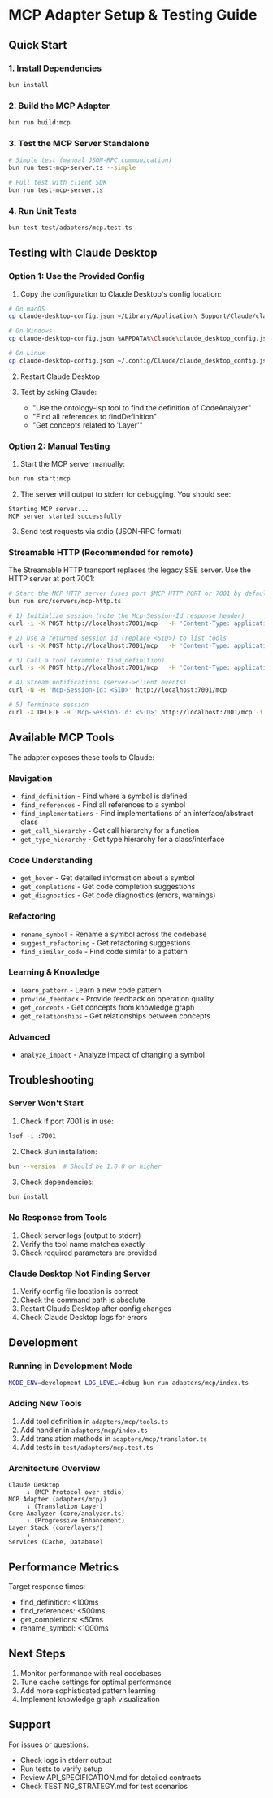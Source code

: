 # MCP Adapter Setup & Testing Guide

## Quick Start

### 1. Install Dependencies

```bash
bun install
```

### 2. Build the MCP Adapter

```bash
bun run build:mcp
```

### 3. Test the MCP Server Standalone

```bash
# Simple test (manual JSON-RPC communication)
bun run test-mcp-server.ts --simple

# Full test with client SDK
bun run test-mcp-server.ts
```

### 4. Run Unit Tests

```bash
bun test test/adapters/mcp.test.ts
```

## Testing with Claude Desktop

### Option 1: Use the Provided Config

1. Copy the configuration to Claude Desktop's config location:

```bash
# On macOS
cp claude-desktop-config.json ~/Library/Application\ Support/Claude/claude_desktop_config.json

# On Windows
cp claude-desktop-config.json %APPDATA%\Claude\claude_desktop_config.json

# On Linux
cp claude-desktop-config.json ~/.config/Claude/claude_desktop_config.json
```

2. Restart Claude Desktop

3. Test by asking Claude:
   - "Use the ontology-lsp tool to find the definition of CodeAnalyzer"
   - "Find all references to findDefinition"
   - "Get concepts related to 'Layer'"

### Option 2: Manual Testing

1. Start the MCP server manually:

```bash
bun run start:mcp
```

2. The server will output to stderr for debugging. You should see:
```
Starting MCP server...
MCP server started successfully
```

3. Send test requests via stdio (JSON-RPC format)


### Streamable HTTP (Recommended for remote)

The Streamable HTTP transport replaces the legacy SSE server. Use the HTTP server at port 7001:

```bash
# Start the MCP HTTP server (uses port $MCP_HTTP_PORT or 7001 by default)
bun run src/servers/mcp-http.ts

# 1) Initialize session (note the Mcp-Session-Id response header)
curl -i -X POST http://localhost:7001/mcp   -H 'Content-Type: application/json'   -d '{"jsonrpc":"2.0","id":1,"method":"initialize","params":{"protocolVersion":"2024-11-05","capabilities":{},"clientInfo":{"name":"curl","version":"1.0.0"}}}'

# 2) Use a returned session id (replace <SID>) to list tools
curl -s -X POST http://localhost:7001/mcp   -H 'Content-Type: application/json'   -H 'Mcp-Session-Id: <SID>'   -d '{"jsonrpc":"2.0","id":2,"method":"tools/list","params":{}}' | jq .

# 3) Call a tool (example: find_definition)
curl -s -X POST http://localhost:7001/mcp   -H 'Content-Type: application/json'   -H 'Mcp-Session-Id: <SID>'   -d '{"jsonrpc":"2.0","id":3,"method":"tools/call","params":{"name":"find_definition","arguments":{"symbol":"CodeAnalyzer"}}}' | jq .

# 4) Stream notifications (server->client events)
curl -N -H 'Mcp-Session-Id: <SID>' http://localhost:7001/mcp

# 5) Terminate session
curl -X DELETE -H 'Mcp-Session-Id: <SID>' http://localhost:7001/mcp -i
```

## Available MCP Tools

The adapter exposes these tools to Claude:

### Navigation
- `find_definition` - Find where a symbol is defined
- `find_references` - Find all references to a symbol
- `find_implementations` - Find implementations of an interface/abstract class
- `get_call_hierarchy` - Get call hierarchy for a function
- `get_type_hierarchy` - Get type hierarchy for a class/interface

### Code Understanding
- `get_hover` - Get detailed information about a symbol
- `get_completions` - Get code completion suggestions
- `get_diagnostics` - Get code diagnostics (errors, warnings)

### Refactoring
- `rename_symbol` - Rename a symbol across the codebase
- `suggest_refactoring` - Get refactoring suggestions
- `find_similar_code` - Find code similar to a pattern

### Learning & Knowledge
- `learn_pattern` - Learn a new code pattern
- `provide_feedback` - Provide feedback on operation quality
- `get_concepts` - Get concepts from knowledge graph
- `get_relationships` - Get relationships between concepts

### Advanced
- `analyze_impact` - Analyze impact of changing a symbol

## Troubleshooting

### Server Won't Start

1. Check if port 7001 is in use:
```bash
lsof -i :7001
```

2. Check Bun installation:
```bash
bun --version  # Should be 1.0.0 or higher
```

3. Check dependencies:
```bash
bun install
```

### No Response from Tools

1. Check server logs (output to stderr)
2. Verify the tool name matches exactly
3. Check required parameters are provided

### Claude Desktop Not Finding Server

1. Verify config file location is correct
2. Check the command path is absolute
3. Restart Claude Desktop after config changes
4. Check Claude Desktop logs for errors

## Development

### Running in Development Mode

```bash
NODE_ENV=development LOG_LEVEL=debug bun run adapters/mcp/index.ts
```

### Adding New Tools

1. Add tool definition in `adapters/mcp/tools.ts`
2. Add handler in `adapters/mcp/index.ts`
3. Add translation methods in `adapters/mcp/translator.ts`
4. Add tests in `test/adapters/mcp.test.ts`

### Architecture Overview

```
Claude Desktop
     ↓ (MCP Protocol over stdio)
MCP Adapter (adapters/mcp/)
     ↓ (Translation Layer)
Core Analyzer (core/analyzer.ts)
     ↓ (Progressive Enhancement)
Layer Stack (core/layers/)
     ↓
Services (Cache, Database)
```

## Performance Metrics

Target response times:
- find_definition: <100ms
- find_references: <500ms
- get_completions: <50ms
- rename_symbol: <1000ms

## Next Steps

1. Monitor performance with real codebases
2. Tune cache settings for optimal performance
3. Add more sophisticated pattern learning
4. Implement knowledge graph visualization

## Support

For issues or questions:
- Check logs in stderr output
- Run tests to verify setup
- Review API_SPECIFICATION.md for detailed contracts
- Check TESTING_STRATEGY.md for test scenarios

